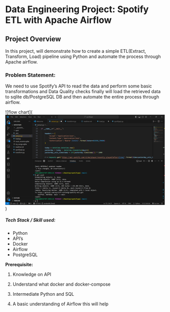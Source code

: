 # Data Engineering Project: Spotify ETL with Apache Airflow

## Project Overview
In this project, will demonstrate how to create a simple ETL(Extract, Transform, Load) pipeline using Python and automate the process through Apache airflow.

### Problem Statement:
We need to use Spotify’s API to read the data and perform some basic transformations and Data Quality checks finally will load the retrieved data to sqlite db/PostgreSQL DB and then automate the entire process through airflow. 

![flow chart](![alt text](image.png))

##### Tech Stack / Skill used:
- Python
- API’s
- Docker
- Airflow
- PostgreSQL

**Prerequisite:**
1. Knowledge on API

2. Understand what docker and docker-compose

3. Intermediate Python and SQL

4. A basic understanding of Airflow this will help